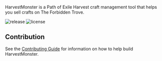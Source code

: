 HarvestMonster is a Path of Exile Harvest craft management tool that helps you sell crafts on The Forbidden Trove.

![release](https://github.com/ryanbarr/harvest-monster/actions/workflows/release.yml/badge.svg) ![license](https://img.shields.io/github/license/ryanbarr/harvest-monster)

## Contribution

See the [Contributing Guide](CONTRIBUTING.md) for information on how to help build HarvestMonster.
